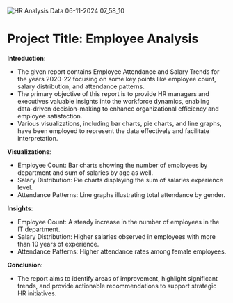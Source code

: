 ![HR Analysis Data 06-11-2024 07_58_10](https://github.com/user-attachments/assets/6dd10fda-eb00-47e1-bcb0-8cc0f34f49e0)


# Project Title: Employee Analysis

**Introduction**: 

 * The given report contains Employee Attendance and Salary Trends for the years 2020-22 focusing on some key points like employee count, salary distribution, and attendance 
   patterns.
 * The primary objective of this report is to provide HR managers and executives valuable insights into the workforce dynamics, enabling data-driven decision-making to 
   enhance organizational efficiency and employee satisfaction.
 * Various visualizations, including bar charts, pie charts, and line graphs, have been employed to represent the data effectively and facilitate interpretation.


**Visualizations**:

 * Employee Count: Bar charts showing the number of employees by department and sum of salaries by age as well.
 * Salary Distribution: Pie charts displaying the sum of salaries experience level.
 * Attendance Patterns: Line graphs illustrating total attendance by gender.

**Insights**:

 * Employee Count: A steady increase in the number of employees in the IT department.
 * Salary Distribution: Higher salaries observed in employees with more than 10 years of experience.
 * Attendance Patterns:  Higher attendance rates among female employees.

**Conclusion**:
 * The report aims to identify areas of improvement, highlight significant trends, and provide actionable recommendations to support strategic HR initiatives.

